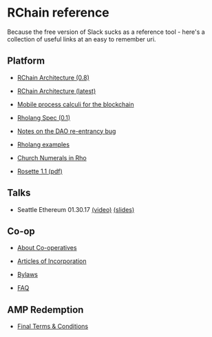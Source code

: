 # RChain reference

Because the free version of Slack sucks as a reference tool - here's a collection of useful links at an easy to remember uri.

## Platform

* [RChain Architecture (0.8)](http://rchain-architecture.readthedocs.io/en/stable)

* [RChain Architecture (latest)](http://rchain-architecture.readthedocs.io/)

* [Mobile process calculi for the blockchain](http://mobile-process-calculi-for-programming-the-new-blockchain.rtfd.io/)

* [Rholang Spec (0.1)](https://docs.google.com/document/d/1gnBCGe6KLjYnahktmPSm_-8V4jX53Zk10J-KFQl7mf8/edit)

* [Notes on the DAO re-entrancy bug](https://docs.google.com/document/d/1sGlObhGhoEizBXC30Ww4h1KHKGkmcy4NiCKitIBqiUg/edit?usp=sharing)

* [Rholang examples](https://github.com/rchain/Rholang/tree/DAO/examples/RTE)

* [Church Numerals in Rho](https://docs.google.com/document/d/1rbvKyd7dNxWiWn-nKbMYMPPtxEbOahah8w1H_x3JV0s/)

* [Rosette 1.1 (pdf)](https://github.com/rchain/reference/blob/master/docs/Rosette-1.1.pdf)

## Talks

* Seattle Ethereum 01.30.17 [(video)](https://youtu.be/3kyXqchEdLc) [(slides)](https://drive.google.com/file/d/0B5I9qM5f_1cfMjY0bVgwTVFvLWM/view)

## Co-op

* [About Co-operatives](http://www.prout.org/pna/cooperatives.html)

* [Articles of Incorporation](https://github.com/rchain/board/blob/master/RChain%20Cooperative%20-%20Articles%20of%20Incorporation%20with%20RA.pdf)

* [Bylaws](https://github.com/rchain/board/blob/master/RChain%20Coop%20-%20Bylaws%20%28approved%2001-11-17%29.pdf)

* [FAQ](https://github.com/rchain/reference/blob/master/faq.md)

## AMP Redemption

* [Final Terms & Conditions](https://raw.githubusercontent.com/rchain/reference/master/docs/RChain%20Promotional%20Credits%20Offer%20-%20Terms%20and%20Conditions.html)
